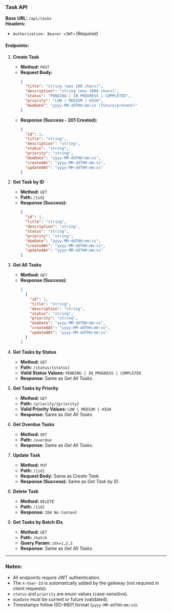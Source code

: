 ### **Task API**  
**Base URL:** `/api/tasks`  
**Headers:**  
- `Authorization: Bearer <JWT>` (Required)  

#### **Endpoints:**

1. **Create Task**  
   - **Method:** `POST`  
   - **Request Body:**  
     ```json
     {
       "title": "string (max 100 chars)",
       "description": "string (max 1000 chars)",
       "status": "PENDING | IN_PROGRESS | COMPLETED",
       "priority": "LOW | MEDIUM | HIGH",
       "dueDate": "yyyy-MM-ddTHH:mm:ss (future/present)"
     }
     ```  
   - **Response (Success - 201 Created):**  
     ```json
     {
       "id": 1,
       "title": "string",
       "description": "string",
       "status": "string",
       "priority": "string",
       "dueDate": "yyyy-MM-ddTHH:mm:ss",
       "createdAt": "yyyy-MM-ddTHH:mm:ss",
       "updatedAt": "yyyy-MM-ddTHH:mm:ss"
     }
     ```  

2. **Get Task by ID**  
   - **Method:** `GET`  
   - **Path:** `/{id}`  
   - **Response (Success):**  
     ```json
     {
       "id": 1,
       "title": "string",
       "description": "string",
       "status": "string",
       "priority": "string",
       "dueDate": "yyyy-MM-ddTHH:mm:ss",
       "createdAt": "yyyy-MM-ddTHH:mm:ss",
       "updatedAt": "yyyy-MM-ddTHH:mm:ss"
     }
     ```  

3. **Get All Tasks**  
   - **Method:** `GET`  
   - **Response (Success):**  
     ```json
     [
       {
         "id": 1,
         "title": "string",
         "description": "string",
         "status": "string",
         "priority": "string",
         "dueDate": "yyyy-MM-ddTHH:mm:ss",
         "createdAt": "yyyy-MM-ddTHH:mm:ss",
         "updatedAt": "yyyy-MM-ddTHH:mm:ss"
       }
     ]
     ```  

4. **Get Tasks by Status**  
   - **Method:** `GET`  
   - **Path:** `/status/{status}`  
   - **Valid Status Values:** `PENDING | IN_PROGRESS | COMPLETED`  
   - **Response:** Same as *Get All Tasks*.  

5. **Get Tasks by Priority**  
   - **Method:** `GET`  
   - **Path:** `/priority/{priority}`  
   - **Valid Priority Values:** `LOW | MEDIUM | HIGH`  
   - **Response:** Same as *Get All Tasks*.  

6. **Get Overdue Tasks**  
   - **Method:** `GET`  
   - **Path:** `/overdue`  
   - **Response:** Same as *Get All Tasks*.  

7. **Update Task**  
   - **Method:** `PUT`  
   - **Path:** `/{id}`  
   - **Request Body:** Same as *Create Task*.  
   - **Response (Success):** Same as *Get Task by ID*.  

8. **Delete Task**  
   - **Method:** `DELETE`  
   - **Path:** `/{id}`  
   - **Response:** `204 No Content`  

9. **Get Tasks by Batch IDs**  
   - **Method:** `GET`  
   - **Path:** `/batch`  
   - **Query Param:** `ids=1,2,3`  
   - **Response:** Same as *Get All Tasks*.  

--- 

### **Notes:**  
- All endpoints require JWT authentication.  
- The `X-User-Id` is automatically added by the gateway (not required in client requests).  
- `status` and `priority` are enum values (case-sensitive).  
- `dueDate` must be current or future (validated).  
- Timestamps follow ISO-8601 format (`yyyy-MM-ddTHH:mm:ss`).